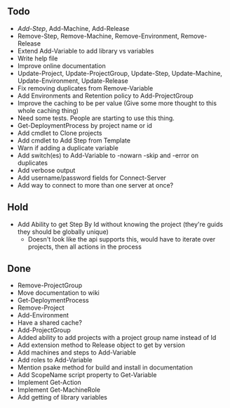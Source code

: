 Todo
----
- *Add-Step*, Add-Machine, Add-Release
- Remove-Step, Remove-Machine, Remove-Environment, Remove-Release
- Extend Add-Variable to add library vs variables
- Write help file
- Improve online documentation
- Update-Project, Update-ProjectGroup, Update-Step, Update-Machine, Update-Environment, Update-Release
- Fix removing duplicates from Remove-Variable
- Add Environments and Retention policy to Add-ProjectGroup
- Improve the caching to be per value (Give some more thought to this whole caching thing)
- Need some tests. People are starting to use this thing.
- Get-DeploymentProcess by project name or id
- Add cmdlet to Clone projects
- Add cmdlet to Add Step from Template
- Warn if adding a duplicate variable
- Add switch(es) to Add-Variable to -nowarn -skip and -error on duplicates
- Add verbose output
- Add username/password fields for Connect-Server
- Add way to connect to more than one server at once?

Hold
----
- Add Ability to get Step By Id without knowing the project (they're guids they should be globally unique)
	- Doesn't look like the api supports this, would have to iterate over projects, then all actions in the process

Done
----
- Remove-ProjectGroup
- Move documentation to wiki
- Get-DeploymentProcess
- Remove-Project
- Add-Environment
- Have a shared cache?
- Add-ProjectGroup
- Added ability to add projects with a project group name instead of Id
- Add extension method to Release object to get by version
- Add machines and steps to Add-Variable
- Add roles to Add-Variable
- Mention psake method for build and install in documentation
- Add ScopeName script property to Get-Variable
- Implement Get-Action
- Implement Get-MachineRole 
- Add getting of library variables
